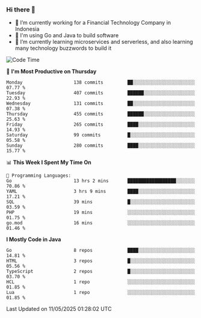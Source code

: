 ### Hi there 👋

<!--
**mazzama/mazzama** is a ✨ _special_ ✨ repository because its `README.md` (this file) appears on your GitHub profile.

Here are some ideas to get you started:

- 🔭 I’m currently working on ...
- 🌱 I’m currently learning ...
- 👯 I’m looking to collaborate on ...
- 🤔 I’m looking for help with ...
- 💬 Ask me about ...
- 📫 How to reach me: ...
- 😄 Pronouns: ...
- ⚡ Fun fact: ...
-->

- 🔭 I’m currently working for a Financial Technology Company in Indonesia
- :gun: I'm using Go and Java to build software
- 🌱 I’m currently learning microservices and serverless, and also learning many technology buzzwords to build it

<!--START_SECTION:waka-->
![Code Time](http://img.shields.io/badge/Code%20Time-3%2C901%20hrs%2057%20mins-blue)

📅 **I'm Most Productive on Thursday** 

```text
Monday                   138 commits         ██░░░░░░░░░░░░░░░░░░░░░░░   07.77 % 
Tuesday                  407 commits         ██████░░░░░░░░░░░░░░░░░░░   22.93 % 
Wednesday                131 commits         ██░░░░░░░░░░░░░░░░░░░░░░░   07.38 % 
Thursday                 455 commits         ██████░░░░░░░░░░░░░░░░░░░   25.63 % 
Friday                   265 commits         ████░░░░░░░░░░░░░░░░░░░░░   14.93 % 
Saturday                 99 commits          █░░░░░░░░░░░░░░░░░░░░░░░░   05.58 % 
Sunday                   280 commits         ████░░░░░░░░░░░░░░░░░░░░░   15.77 % 
```


📊 **This Week I Spent My Time On** 

```text
💬 Programming Languages: 
Go                       13 hrs 2 mins       ██████████████████░░░░░░░   70.86 % 
YAML                     3 hrs 9 mins        ████░░░░░░░░░░░░░░░░░░░░░   17.21 % 
SQL                      39 mins             █░░░░░░░░░░░░░░░░░░░░░░░░   03.59 % 
PHP                      19 mins             ░░░░░░░░░░░░░░░░░░░░░░░░░   01.75 % 
go.mod                   16 mins             ░░░░░░░░░░░░░░░░░░░░░░░░░   01.46 % 
```

**I Mostly Code in Java** 

```text
Go                       8 repos             ████░░░░░░░░░░░░░░░░░░░░░   14.81 % 
HTML                     3 repos             █░░░░░░░░░░░░░░░░░░░░░░░░   05.56 % 
TypeScript               2 repos             █░░░░░░░░░░░░░░░░░░░░░░░░   03.70 % 
HCL                      1 repo              ░░░░░░░░░░░░░░░░░░░░░░░░░   01.85 % 
Lua                      1 repo              ░░░░░░░░░░░░░░░░░░░░░░░░░   01.85 % 
```




 Last Updated on 11/05/2025 01:28:02 UTC
<!--END_SECTION:waka-->
